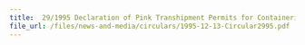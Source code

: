 ```yaml
---
title:  29/1995 Declaration of Pink Transhipment Permits for Containerised Non-dutiable and Non-controlled Goods
file_url: /files/news-and-media/circulars/1995-12-13-Circular2995.pdf
---
```

